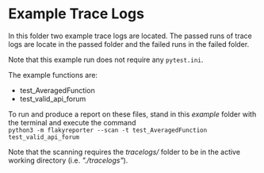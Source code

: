 # Example Trace Logs

In this folder two example trace logs are located. The passed runs of trace logs are locate in the passed folder and the failed runs in the failed folder. 

Note that this example run does not require any ```pytest.ini```.

The example functions are:
 - test_AveragedFunction
 - test_valid_api_forum

To run and produce a report on these files, stand in this *example* folder with the terminal and execute the command <br/>
```python3 -m flakyreporter --scan -t test_AveragedFunction test_valid_api_forum```

Note that the scanning requires the *tracelogs/* folder to be in the active working directory (i.e. *"./tracelogs"*).
